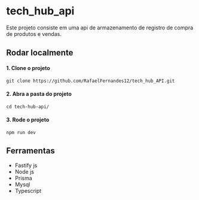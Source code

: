 # tech_hub_api
Este projeto consiste em uma api de armazenamento de registro de compra de produtos e vendas.

## Rodar localmente
#### 1. Clone o projeto
    git clone https://github.com/RafaelFernandes12/tech_hub_API.git
#### 2. Abra a pasta do projeto
    cd tech-hub-api/
#### 3. Rode o projeto
    npm run dev

## Ferramentas
* Fastify js
* Node js
* Prisma
* Mysql
* Typescript